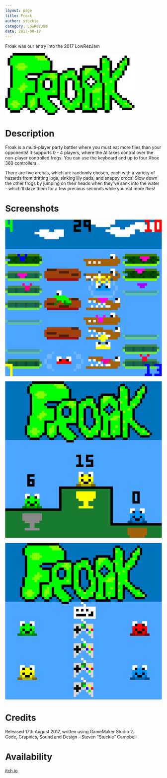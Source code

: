 ```yaml
---
layout: page
title: Froak
author: stuckie
category: LowRezJam
date: 2017-08-17
---
```


Froak was our entry into the 2017 LowRezJam

![Logo](logo.png)

# Description

Froak is a multi-player party battler where you must eat more flies than your opponents!
It supports 0 - 4 players, where the AI takes control over the non-player controlled frogs.
You can use the keyboard and up to four Xbox 360 controllers.

There are five arenas, which are randomly chosen, each with a variety of hazards from drifting logs, sinking lily pads, and snappy crocs!
Slow down the other frogs by jumping on their heads when they've sank into the water - which'll daze them for a few precious seconds while you eat more flies!

# Screenshots

![Screen1](screen1.png)

![Screen2](screen2.png)

![Montage](montage.gif)

# Credits

Released 17th August 2017, written using GameMaker Studio 2.<br />
Code, Graphics, Sound and Design - Steven “Stuckie” Campbell<br />

# Availability

[itch.io](https://arcadebadgers.itch.io/froak)
